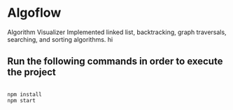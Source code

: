 # Algoflow
Algorithm Visualizer
Implemented linked list, backtracking, graph traversals, searching, and sorting algorithms.
hi
## Run the following commands in order to execute the project
```

npm install
npm start

```

